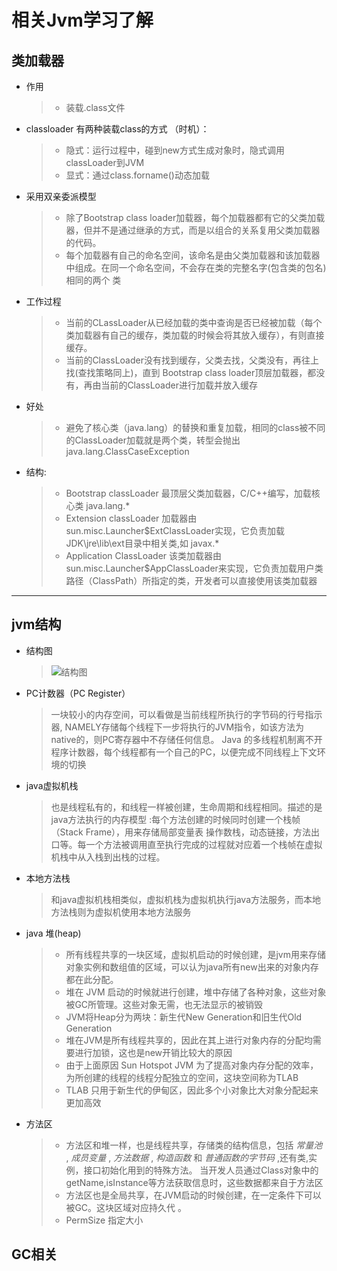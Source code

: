 #  相关Jvm学习了解
## 类加载器
*  作用
    > * 装载.class文件
*  classloader 有两种装载class的方式 （时机）：
    > * 隐式：运行过程中，碰到new方式生成对象时，隐式调用classLoader到JVM
    > * 显式：通过class.forname()动态加载
* 采用双亲委派模型
    > * 除了Bootstrap class loader加载器，每个加载器都有它的父类加载器，但并不是通过继承的方式，而是以组合的关系复用父类加载器的代码。
    > * 每个加载器有自己的命名空间，该命名是由父类加载器和该加载器中组成。在同一个命名空间，不会存在类的完整名字(包含类的包名)相同的两个
    类
*  工作过程
    > * 当前的CLassLoader从已经加载的类中查询是否已经被加载（每个类加载器有自己的缓存，类加载的时候会将其放入缓存），有则直接缓存。
    > * 当前的ClassLoader没有找到缓存，父类去找，父类没有，再往上找(查找策略同上)，直到 Bootstrap class loader顶层加载器，都没有，再由当前的ClassLoader进行加载并放入缓存
*   好处
    > * 避免了核心类（java.lang）的替换和重复加载，相同的class被不同的ClassLoader加载就是两个类，转型会抛出java.lang.ClassCaseException 
*   结构:
    > * Bootstrap classLoader 最顶层父类加载器，C/C++编写，加载核心类 java.lang.*
    > * Extension classLoader 加载器由sun.misc.Launcher$ExtClassLoader实现，它负责加载JDK\jre\lib\ext目录中相关类,如 javax.*
    > * Application ClassLoader 该类加载器由sun.misc.Launcher$AppClassLoader来实现，它负责加载用户类路径（ClassPath）所指定的类，开发者可以直接使用该类加载器
* * *       
## jvm结构
* 结构图
    >![结构图](https://camo.githubusercontent.com/0f136629b1032b8ca6cb159d902ed76c461aeffa/68747470733a2f2f7365676d656e746661756c742e636f6d2f696d672f62566d786c38)
* PC计数器（PC Register）
    >一块较小的内存空间，可以看做是当前线程所执行的字节码的行号指示器, NAMELY存储每个线程下一步将执行的JVM指令，如该方法为native的，则PC寄存器中不存储任何信息。
    Java 的多线程机制离不开程序计数器，每个线程都有一个自己的PC，以便完成不同线程上下文环境的切换
* java虚拟机栈
    >也是线程私有的，和线程一样被创建，生命周期和线程相同。描述的是 java方法执行的内存模型 :每个方法创建的时候同时创建一个栈帧（Stack Frame），用来存储局部变量表
    操作数栈，动态链接，方法出口等。每一个方法被调用直至执行完成的过程就对应着一个栈帧在虚拟机栈中从入栈到出栈的过程。
* 本地方法栈
    >和java虚拟机栈相类似，虚拟机栈为虚拟机执行java方法服务，而本地方法栈则为虚拟机使用本地方法服务
*  java 堆(heap)
    > * 所有线程共享的一块区域，虚拟机启动的时候创建，是jvm用来存储对象实例和数组值的区域，可以认为java所有new出来的对象内存都在此分配。
    > * 堆在 JVM 启动的时候就进行创建，堆中存储了各种对象，这些对象被GC所管理。这些对象无需，也无法显示的被销毁
    > * JVM将Heap分为两块：新生代New Generation和旧生代Old Generation 
    > * 堆在JVM是所有线程共享的，因此在其上进行对象内存的分配均需要进行加锁，这也是new开销比较大的原因  
    > * 由于上面原因 Sun Hotspot JVM 为了提高对象内存分配的效率，为所创建的线程的线程分配独立的空间，这块空间称为TLAB
    > * TLAB 只用于新生代的伊甸区，因此多个小对象比大对象分配起来更加高效
* 方法区
    > * 方法区和堆一样，也是线程共享，存储类的结构信息，包括 _常量池_ , _成员变量_ , _方法数据_ , _构造函数_ 和 _普通函数的字节码_ ,还有类,实例，接口初始化用到的特殊方法。
    当开发人员通过Class对象中的getName,isInstance等方法获取信息时，这些数据都来自于方法区
    > * 方法区也是全局共享，在JVM启动的时候创建，在一定条件下可以被GC。这块区域对应持久代 。
    > * PermSize 指定大小
## GC相关    
         
